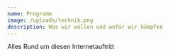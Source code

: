 ```yaml
---
name: Programm
image: /uploads/technik.png
description: Was wir wollen und wofür wir kämpfen
---
```

Alles Rund um diesen Internetauftritt
